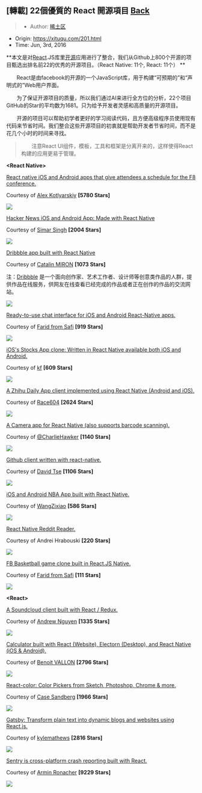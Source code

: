 ## [轉載] 22個優質的 React 開源項目 [Back](./../post.md)

> - Author: [稀土区](https://xituqu.com/author/1)
- Origin: https://xituqu.com/201.html
- Time: Jun, 3rd, 2016

**本文是对[React](https://xituqu.com/tag/react).JS库里[开源](https://xituqu.com/tag/open-source)应用进行了整合，我们从Github上800个开源的项目甄选出排名前22的优秀的开源项目。（React Native: 11个, React: 11个）
**

&nbsp; &nbsp; &nbsp; &nbsp;React是由facebook的开源的一个JavaScript库，用于构建“可预期的”和“声明式的”Web用户界面。

&nbsp; &nbsp; &nbsp; &nbsp;为了保证开源项目的质量，所以我们通过AI来进行全方位的分析，22个项目GitHub的Star的平均数为1681。只为给予开发者灵感和高质量的开源项目。

&nbsp; &nbsp; &nbsp; &nbsp;开源的项目可以帮助初学者更好的学习阅读代码，且方便高级程序员使用现有代码来节省时间。我们整合这些开源项目的初衷就是帮助开发者节省时间，而不是花几个小时的时间来寻找。

> &nbsp; &nbsp; &nbsp; &nbsp;注意React UI组件，模板，工具和框架是分离开来的，这样使得React构建的应用更易于管理。

**&lt;React Native&gt;**

[React native iOS and Android apps that give attendees a schedule for the F8 conference.](https://github.com/fbsamples/f8app)

Courtesy of [Alex Kotlyarskiy](https://medium.com/u/6b836daf2d29) **[5780 Stars]**

![](./1.png)

[Hacker News iOS and Android App: Made with React Native](https://github.com/iSimar/HackerNews-React-Native)

Courtesy of [Simar Singh](https://medium.com/u/65c679c51e1c) **[2004 Stars]**

![](./2.png)

[Dribbble app built with React Native](https://github.com/catalinmiron/react-native-dribbble-app)

Courtesy of [Catalin MIRON](https://medium.com/u/4b53d99b3317) **[1073 Stars]**

注：[Dribbble](https://github.com/catalinmiron/react-native-dribbble-app) 是一个面向创作家、艺术工作者、设计师等创意类作品的人群，提供作品在线服务，供网友在线查看已经完成的作品或者正在创作的作品的交流网站。

![](./3.png)

[Ready-to-use chat interface for iOS and Android React-Native apps.](https://github.com/FaridSafi/react-native-gifted-messenger)

Courtesy of [Farid from Safi](https://medium.com/u/fea63d4e28f3) **[919 Stars]**

![](./4.png)

[iOS's Stocks App clone: Written in React Native available both iOS and Android.](https://github.com/7kfpun/FinanceReactNative)

Courtesy of [kf](https://medium.com/u/e113f0f1abc9) **[609 Stars]**

![](./5.png)

[A Zhihu Daily App client implemented using React Native (Android and iOS).](https://github.com/race604/ZhiHuDaily-React-Native)

Courtesy of [Race604](https://medium.com/u/b6daafb44ceb) **[2624 Stars]**

![](./6.png)

[A Camera app for React Native (also supports barcode scanning).](https://github.com/lwansbrough/react-native-camera)

Courtesy of [@CharlieHawker](https://twitter.com/CharlieHawker) **[1140 Stars]**

![](./7.png)

[Github client written with react-native.](https://github.com/xiekw2010/react-native-gitfeed)

Courtesy of [David Tse](https://medium.com/u/1138287b92ae) **[1106 Stars]**

![](./8.png)

[iOS and Android NBA App built with React Native.](https://github.com/wwayne/react-native-nba-app)

Courtesy of [WangZixiao](https://medium.com/u/f73d39bdfb7d) **[586 Stars]**

![](./9.png)

[React Native Reddit Reader.](https://github.com/akveo/react-native-reddit-reader)

Courtesy of Andrei Hrabouski **[220 Stars]**

![](./1.gif)

[FB Basketball game clone built in React.JS Native.](https://github.com/faridsafi/react-native-basketball)

Courtesy of [Farid from Safi](https://medium.com/u/fea63d4e28f3) **[111 Stars]**

![](./2.gif)

**&lt;React&gt;**

[A Soundcloud client built with React / Redux.](https://github.com/andrewngu/sound-redux)

Courtesy of [Andrew Nguyen](https://medium.com/u/9c93da259760) **[1335 Stars]**

![](./10.png)

[Calculator built with React (Website), Electorn (Desktop), and React Native (iOS & Android).](https://github.com/benoitvallon/react-native-nw-react-calculator)

Courtesy of [Benoit VALLON](https://medium.com/u/d3f29aae3923) **[2796 Stars]**

![](./11.png)

[React-color: Color Pickers from Sketch, Photoshop, Chrome & more.](https://github.com/casesandberg/react-color)

Courtesy of [Case Sandberg](https://medium.com/u/fbdb48f94b64) **[1966 Stars]**

![](./12.png)

[Gatsby: Transform plain text into dynamic blogs and websites using React.js.
](https://github.com/gatsbyjs/gatsby)

Courtesy of [kylemathews](https://medium.com/u/d8a8061f22e1) **[2816 Stars]**

![](./3.gif)

[Sentry is cross-platform crash reporting built with React.](https://github.com/getsentry/sentry/)

Courtesy of [Armin Ronacher](https://medium.com/u/d38a80b1d039) **[9229 Stars]**

![](./13.png)

